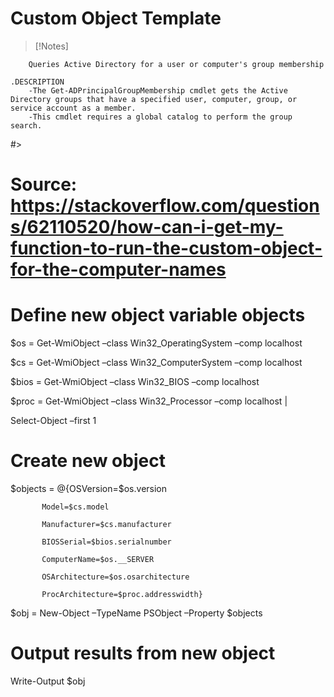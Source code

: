 # Custom Object Template
> [!Notes]
> 
        Queries Active Directory for a user or computer's group membership

    .DESCRIPTION
        -The Get-ADPrincipalGroupMembership cmdlet gets the Active Directory groups that have a specified user, computer, group, or service account as a member. 
        -This cmdlet requires a global catalog to perform the group search. 
#>


# Source: https://stackoverflow.com/questions/62110520/how-can-i-get-my-function-to-run-the-custom-object-for-the-computer-names 
# Define new object variable objects
$os = Get-WmiObject –class Win32_OperatingSystem –comp localhost 

$cs = Get-WmiObject –class Win32_ComputerSystem –comp localhost 

$bios = Get-WmiObject –class Win32_BIOS –comp localhost 

$proc = Get-WmiObject –class Win32_Processor –comp localhost | 

Select-Object –first 1 

 
# Create new object
$objects = @{OSVersion=$os.version 

           Model=$cs.model 

           Manufacturer=$cs.manufacturer 

           BIOSSerial=$bios.serialnumber 

           ComputerName=$os.__SERVER 

           OSArchitecture=$os.osarchitecture 

           ProcArchitecture=$proc.addresswidth} 

$obj = New-Object –TypeName PSObject –Property $objects 

# Output results from new object
Write-Output $obj 

